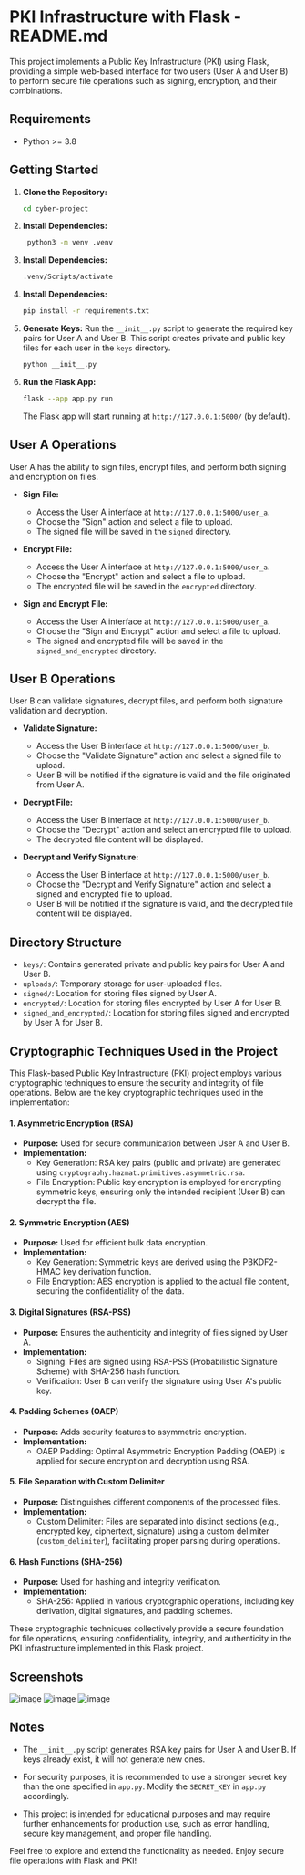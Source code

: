 # PKI Infrastructure with Flask - README.md

This project implements a Public Key Infrastructure (PKI) using Flask, providing a simple web-based interface for two users (User A and User B) to perform secure file operations such as signing, encryption, and their combinations.

## Requirements

- Python >= 3.8

## Getting Started

1. **Clone the Repository:**
   ```bash
   cd cyber-project
   ```
2. **Install Dependencies:**
   ```bash
	python3 -m venv .venv
   ```

3. **Install Dependencies:**
   ```bash
   .venv/Scripts/activate
   ```
4. **Install Dependencies:**
   ```bash
   pip install -r requirements.txt
   ```

5. **Generate Keys:**
   Run the `__init__.py` script to generate the required key pairs for User A and User B. This script creates private and public key files for each user in the `keys` directory.
   ```bash
   python __init__.py
   ```

6. **Run the Flask App:**
   ```bash
   flask --app app.py run
   ```

   The Flask app will start running at `http://127.0.0.1:5000/` (by default).

## User A Operations

User A has the ability to sign files, encrypt files, and perform both signing and encryption on files.

- **Sign File:**
  - Access the User A interface at `http://127.0.0.1:5000/user_a`.
  - Choose the "Sign" action and select a file to upload.
  - The signed file will be saved in the `signed` directory.

- **Encrypt File:**
  - Access the User A interface at `http://127.0.0.1:5000/user_a`.
  - Choose the "Encrypt" action and select a file to upload.
  - The encrypted file will be saved in the `encrypted` directory.

- **Sign and Encrypt File:**
  - Access the User A interface at `http://127.0.0.1:5000/user_a`.
  - Choose the "Sign and Encrypt" action and select a file to upload.
  - The signed and encrypted file will be saved in the `signed_and_encrypted` directory.

## User B Operations

User B can validate signatures, decrypt files, and perform both signature validation and decryption.

- **Validate Signature:**
  - Access the User B interface at `http://127.0.0.1:5000/user_b`.
  - Choose the "Validate Signature" action and select a signed file to upload.
  - User B will be notified if the signature is valid and the file originated from User A.

- **Decrypt File:**
  - Access the User B interface at `http://127.0.0.1:5000/user_b`.
  - Choose the "Decrypt" action and select an encrypted file to upload.
  - The decrypted file content will be displayed.

- **Decrypt and Verify Signature:**
  - Access the User B interface at `http://127.0.0.1:5000/user_b`.
  - Choose the "Decrypt and Verify Signature" action and select a signed and encrypted file to upload.
  - User B will be notified if the signature is valid, and the decrypted file content will be displayed.

## Directory Structure

- `keys/`: Contains generated private and public key pairs for User A and User B.
- `uploads/`: Temporary storage for user-uploaded files.
- `signed/`: Location for storing files signed by User A.
- `encrypted/`: Location for storing files encrypted by User A for User B.
- `signed_and_encrypted/`: Location for storing files signed and encrypted by User A for User B.

## Cryptographic Techniques Used in the Project

This Flask-based Public Key Infrastructure (PKI) project employs various cryptographic techniques to ensure the security and integrity of file operations. Below are the key cryptographic techniques used in the implementation:

#### 1. **Asymmetric Encryption (RSA)**
   - **Purpose:** Used for secure communication between User A and User B.
   - **Implementation:**
     - Key Generation: RSA key pairs (public and private) are generated using `cryptography.hazmat.primitives.asymmetric.rsa`.
     - File Encryption: Public key encryption is employed for encrypting symmetric keys, ensuring only the intended recipient (User B) can decrypt the file.

#### 2. **Symmetric Encryption (AES)**
   - **Purpose:** Used for efficient bulk data encryption.
   - **Implementation:**
     - Key Generation: Symmetric keys are derived using the PBKDF2-HMAC key derivation function.
     - File Encryption: AES encryption is applied to the actual file content, securing the confidentiality of the data.

#### 3. **Digital Signatures (RSA-PSS)**
   - **Purpose:** Ensures the authenticity and integrity of files signed by User A.
   - **Implementation:**
     - Signing: Files are signed using RSA-PSS (Probabilistic Signature Scheme) with SHA-256 hash function.
     - Verification: User B can verify the signature using User A's public key.

#### 4. **Padding Schemes (OAEP)**
   - **Purpose:** Adds security features to asymmetric encryption.
   - **Implementation:**
     - OAEP Padding: Optimal Asymmetric Encryption Padding (OAEP) is applied for secure encryption and decryption using RSA.

#### 5. **File Separation with Custom Delimiter**
   - **Purpose:** Distinguishes different components of the processed files.
   - **Implementation:**
     - Custom Delimiter: Files are separated into distinct sections (e.g., encrypted key, ciphertext, signature) using a custom delimiter (`custom_delimiter`), facilitating proper parsing during operations.

#### 6. **Hash Functions (SHA-256)**
   - **Purpose:** Used for hashing and integrity verification.
   - **Implementation:**
     - SHA-256: Applied in various cryptographic operations, including key derivation, digital signatures, and padding schemes.

These cryptographic techniques collectively provide a secure foundation for file operations, ensuring confidentiality, integrity, and authenticity in the PKI infrastructure implemented in this Flask project.

## Screenshots
![image](https://github.com/softwareVirus/pki-infrastructure-app/assets/63147096/cc3e9a03-071d-4958-aaca-618bd15f96cf)
![image](https://github.com/softwareVirus/pki-infrastructure-app/assets/63147096/37680173-528b-432b-88e8-f7d393944182)
![image](https://github.com/softwareVirus/pki-infrastructure-app/assets/63147096/acd5f4b9-5597-4622-84de-99c1c9a7a5a0)

## Notes

- The `__init__.py` script generates RSA key pairs for User A and User B. If keys already exist, it will not generate new ones.

- For security purposes, it is recommended to use a stronger secret key than the one specified in `app.py`. Modify the `SECRET_KEY` in `app.py` accordingly.

- This project is intended for educational purposes and may require further enhancements for production use, such as error handling, secure key management, and proper file handling.

Feel free to explore and extend the functionality as needed. Enjoy secure file operations with Flask and PKI!
